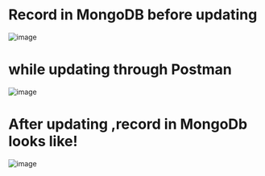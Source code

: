 # Record in MongoDB before updating
![image](https://github.com/ChandanaReddy07/goldbackend/assets/57955783/4156c61d-d07c-4219-832a-5048e59d99b1)

# while updating through Postman
![image](https://github.com/ChandanaReddy07/goldbackend/assets/57955783/fae1f5cc-a762-418f-9900-95878121ab8b)

# After updating ,record in MongoDb looks like!
![image](https://github.com/ChandanaReddy07/goldbackend/assets/57955783/4563cbb9-59ff-48ff-8ca0-02a9623570e3)


